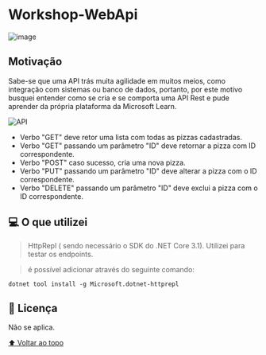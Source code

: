 # Workshop-WebApi
![image](	https://img.shields.io/badge/C%23-239120?style=for-the-badge&logo=c-sharp&logoColor=white)

## Motivação
Sabe-se que uma API trás muita agilidade em muitos meios, como integração com sistemas ou banco de dados, portanto, por este motivo busquei entender como se cria e 
se comporta uma API Rest e pude aprender da própria plataforma da Microsoft Learn.

![API](https://user-images.githubusercontent.com/102628363/204297505-7fc41641-a72c-4e27-889e-3c05647be627.png)
* Verbo "GET" deve retor uma lista com todas as pizzas cadastradas.
* Verbo "GET" passando um parâmetro "ID" deve retornar a pizza com ID correspondente.
* Verbo "POST" caso sucesso, cria uma nova pizza.
* Verbo "PUT" passando um parâmetro "ID" deve alterar a pizza com o ID correspondente.
* Verbo "DELETE" passando um parâmetro "ID" deve exclui a pizza com o ID correspondente.

## 💻 O que utilizei
> HttpRepl ( sendo necessário o SDK do .NET Core 3.1). Utilizei para testar os endpoints.


>é possível adicionar através do seguinte comando:
```
dotnet tool install -g Microsoft.dotnet-httprepl
```

## 📝 Licença

Não se aplica.

[⬆ Voltar ao topo](#workshop-webapi)<br>

